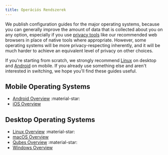 ```yaml
---
title: Operációs Rendszerek
---
```


We publish configuration guides for the major operating systems, because you can generally improve the amount of data that is collected about you on any option, especially if you use [privacy tools](../tools.md) like our recommended web browsers in place of native tools where appropriate. However, some operating systems will be more privacy-respecting inherently, and it will be much harder to achieve an equivalent level of privacy on other choices.

If you're starting from scratch, we strongly recommend [Linux](../desktop.md) on desktop and [Android](../android/index.md) on mobile. If you already use something else and aren't interested in switching, we hope you'll find these guides useful.

## Mobile Operating Systems

- [Android Overview](android-overview.md) :material-star:
- [iOS Overview](ios-overview.md)

## Desktop Operating Systems

- [Linux Overview](linux-overview.md) :material-star:
- [macOS Overview](macos-overview.md)
- [Qubes Overview](qubes-overview.md) :material-star:
- [Windows Overview](windows/index.md)
